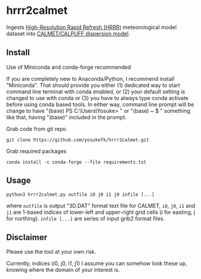 # hrrr2calmet
Ingests [High-Resolution Rapid Refresh (HRRR)](https://rapidrefresh.noaa.gov/hrrr/) meteorological model dataset into [CALMET/CALPUFF dispersion model](http://www.src.com/).

## Install

Use of Miniconda and conda-forge recommended

If you are completely new to Anaconda/Python, I recommend install "Miniconda". That should provide you either (1) dedicated way to start command line terminal with conda enabled, 
or (2) your default setting is changed to use with conda or (3) you have to always type conda activate before using conda based tools. 
In either way, command line prompt will be change to have "(base) PS C:\Users\Yosuke> " or "(base) ~ $ " something like that, having "(base)" included in the prompt. 


Grab code from git repo

`git clone https://github.com/yosukefk/hrrr2calmet.git`

Grab required packages

`conda install -c conda-forge --file requirements.txt`

## Usage

`python3 hrrr2calmet.py outfile i0 j0 i1 j0 infile [...]`

where `outfile` is output "3D.DAT" format text file for CALMET, `i0`, `j0`, `i1` and `j1` are 1-based indices of lower-left and upper-right grid cells (i for easting, j for northing).  `infile [...]` are series of input grib2 format files.

## Disclaimer

Please use the tool at your own risk.

Currently, indices (i0, j0, i1, j1) I assume you can somehow look these up, knowing where the domain of your interest is.  

